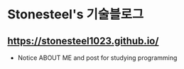 # Stonesteel's 기술블로그
https://stonesteel1023.github.io/ 
-
* Notice ABOUT ME and post for studying programming


